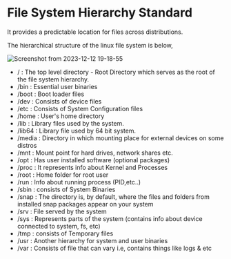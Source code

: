 # File System Hierarchy Standard 

It provides a predictable location for files across distributions.

The hierarchical structure of the linux file system is below,

![Screenshot from 2023-12-12 19-18-55](https://github.com/V-R-7/Shell-Scripting/assets/62888693/8fca9284-7fa2-461c-9455-5caa95865ae1)


-  / : The top level directory - Root Directory which serves as the root of the file system hierarchy.
-  /bin   : Essential user binaries 
-  /boot  : Boot loader files 
-  /dev   : Consists of device files 
-  /etc   : Consists of System Configuration files
-  /home  : User's home directory 
-  /lib   : Library files used by the system.
-  /lib64 : Library file used by 64 bit system.
-  /media : Directory in which mounting place for external devices on some distros
-  /mnt   : Mount point for hard drives, network shares etc.
-  /opt   : Has user installed software (optional packages)
-  /proc  : It represents info about Kernel and Processes
-  /root  : Home folder for root user
-  /run   : Info about running process (PID,etc..)
-  /sbin  : consists of System Binaries
-  /snap  : The directory is, by default, where the files and folders from installed snap packages appear on your system
-  /srv   : File served by the system
-  /sys   : Represents parts of the system (contains info about device connected to system, fs, etc)
-  /tmp   : consists of Temporary files
-  /usr   : Another hierarchy for system and user binaries
-  /var   : Consists of file that can vary i.e, contains things like logs & etc


